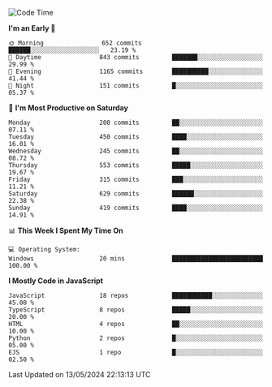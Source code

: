 <!--START_SECTION:waka-->
![Code Time](http://img.shields.io/badge/Code%20Time-3%2C224%20hrs%2045%20mins-blue)

**I'm an Early 🐤** 

```text
🌞 Morning                652 commits         ██████░░░░░░░░░░░░░░░░░░░   23.19 % 
🌆 Daytime                843 commits         ███████░░░░░░░░░░░░░░░░░░   29.99 % 
🌃 Evening                1165 commits        ██████████░░░░░░░░░░░░░░░   41.44 % 
🌙 Night                  151 commits         █░░░░░░░░░░░░░░░░░░░░░░░░   05.37 % 
```
📅 **I'm Most Productive on Saturday** 

```text
Monday                   200 commits         ██░░░░░░░░░░░░░░░░░░░░░░░   07.11 % 
Tuesday                  450 commits         ████░░░░░░░░░░░░░░░░░░░░░   16.01 % 
Wednesday                245 commits         ██░░░░░░░░░░░░░░░░░░░░░░░   08.72 % 
Thursday                 553 commits         █████░░░░░░░░░░░░░░░░░░░░   19.67 % 
Friday                   315 commits         ███░░░░░░░░░░░░░░░░░░░░░░   11.21 % 
Saturday                 629 commits         ██████░░░░░░░░░░░░░░░░░░░   22.38 % 
Sunday                   419 commits         ████░░░░░░░░░░░░░░░░░░░░░   14.91 % 
```


📊 **This Week I Spent My Time On** 

```text
💻 Operating System: 
Windows                  20 mins             █████████████████████████   100.00 % 
```

**I Mostly Code in JavaScript** 

```text
JavaScript               18 repos            ███████████░░░░░░░░░░░░░░   45.00 % 
TypeScript               8 repos             █████░░░░░░░░░░░░░░░░░░░░   20.00 % 
HTML                     4 repos             ██░░░░░░░░░░░░░░░░░░░░░░░   10.00 % 
Python                   2 repos             █░░░░░░░░░░░░░░░░░░░░░░░░   05.00 % 
EJS                      1 repo              █░░░░░░░░░░░░░░░░░░░░░░░░   02.50 % 
```




 Last Updated on 13/05/2024 22:13:13 UTC
<!--END_SECTION:waka-->

<!--
**likaiqiang/likaiqiang** is a ✨ _special_ ✨ repository because its `README.md` (this file) appears on your GitHub profile.

Here are some ideas to get you started:

- 🔭 I’m currently working on ...
- 🌱 I’m currently learning ...
- 👯 I’m looking to collaborate on ...
- 🤔 I’m looking for help with ...
- 💬 Ask me about ...
- 📫 How to reach me: ...
- 😄 Pronouns: ...
- ⚡ Fun fact: ...
-->
